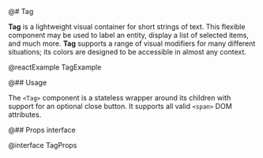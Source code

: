 @# Tag

**Tag** is a lightweight visual container for short strings of text. This flexible component may be used to label an
entity, display a list of selected items, and much more. **Tag** supports a range of visual modifiers for many
different situations; its colors are designed to be accessible in almost any context.

@reactExample TagExample

@## Usage

The `<Tag>` component is a stateless wrapper around its children with support for an optional close button.
It supports all valid `<span>` DOM attributes.

@## Props interface

@interface TagProps
